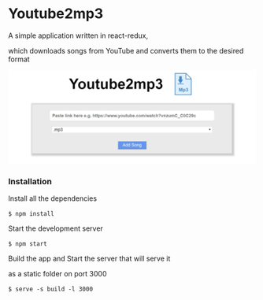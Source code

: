 # Youtube2mp3

A simple application written in react-redux,
 
 which downloads songs from YouTube and converts them to the desired format
 
 ![Demo Image](src/assets/youtube2mp3_demo.jpg)
 
### Installation

Install all the dependencies

```
$ npm install
```

Start the development server

```
$ npm start
```

Build the app and Start the server that will serve it
 
 as a static folder on port 3000

```
$ serve -s build -l 3000
```
